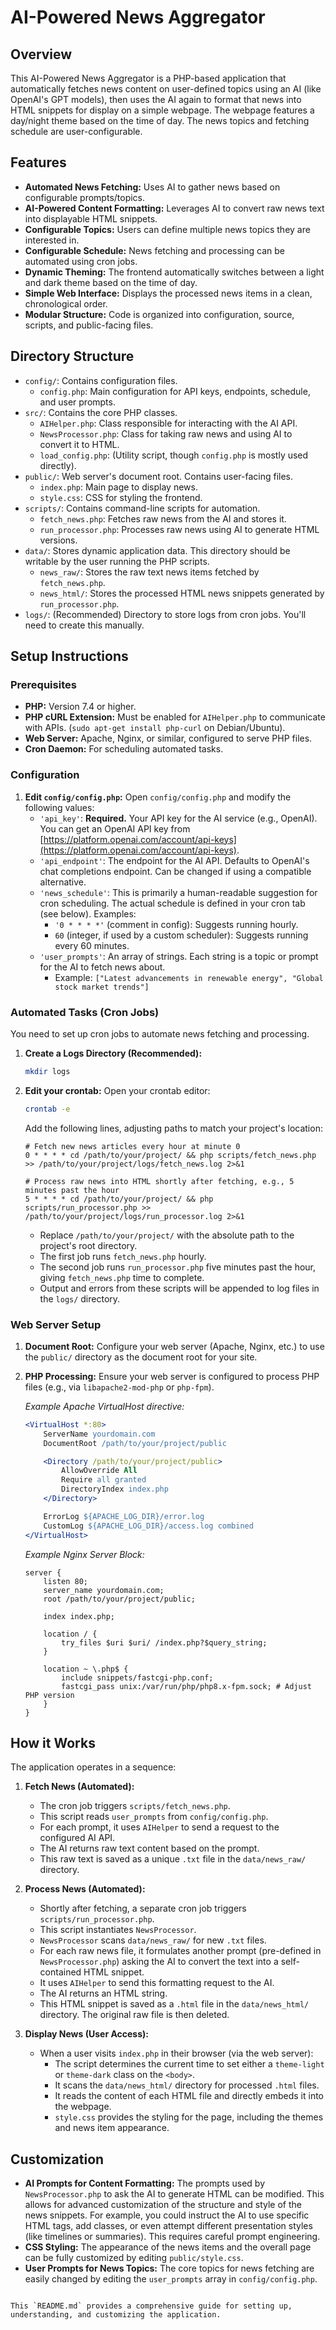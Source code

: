 # AI-Powered News Aggregator

## Overview

This AI-Powered News Aggregator is a PHP-based application that automatically fetches news content on user-defined topics using an AI (like OpenAI's GPT models), then uses the AI again to format that news into HTML snippets for display on a simple webpage. The webpage features a day/night theme based on the time of day. The news topics and fetching schedule are user-configurable.

## Features

*   **Automated News Fetching:** Uses AI to gather news based on configurable prompts/topics.
*   **AI-Powered Content Formatting:** Leverages AI to convert raw news text into displayable HTML snippets.
*   **Configurable Topics:** Users can define multiple news topics they are interested in.
*   **Configurable Schedule:** News fetching and processing can be automated using cron jobs.
*   **Dynamic Theming:** The frontend automatically switches between a light and dark theme based on the time of day.
*   **Simple Web Interface:** Displays the processed news items in a clean, chronological order.
*   **Modular Structure:** Code is organized into configuration, source, scripts, and public-facing files.

## Directory Structure

*   `config/`: Contains configuration files.
    *   `config.php`: Main configuration for API keys, endpoints, schedule, and user prompts.
*   `src/`: Contains the core PHP classes.
    *   `AIHelper.php`: Class responsible for interacting with the AI API.
    *   `NewsProcessor.php`: Class for taking raw news and using AI to convert it to HTML.
    *   `load_config.php`: (Utility script, though `config.php` is mostly used directly).
*   `public/`: Web server's document root. Contains user-facing files.
    *   `index.php`: Main page to display news.
    *   `style.css`: CSS for styling the frontend.
*   `scripts/`: Contains command-line scripts for automation.
    *   `fetch_news.php`: Fetches raw news from the AI and stores it.
    *   `run_processor.php`: Processes raw news using AI to generate HTML versions.
*   `data/`: Stores dynamic application data. This directory should be writable by the user running the PHP scripts.
    *   `news_raw/`: Stores the raw text news items fetched by `fetch_news.php`.
    *   `news_html/`: Stores the processed HTML news snippets generated by `run_processor.php`.
*   `logs/`: (Recommended) Directory to store logs from cron jobs. You'll need to create this manually.

## Setup Instructions

### Prerequisites

*   **PHP:** Version 7.4 or higher.
*   **PHP cURL Extension:** Must be enabled for `AIHelper.php` to communicate with APIs. (`sudo apt-get install php-curl` on Debian/Ubuntu).
*   **Web Server:** Apache, Nginx, or similar, configured to serve PHP files.
*   **Cron Daemon:** For scheduling automated tasks.

### Configuration

1.  **Edit `config/config.php`:**
    Open `config/config.php` and modify the following values:
    *   `'api_key'`: **Required.** Your API key for the AI service (e.g., OpenAI). You can get an OpenAI API key from [https://platform.openai.com/account/api-keys](https://platform.openai.com/account/api-keys).
    *   `'api_endpoint'`: The endpoint for the AI API. Defaults to OpenAI's chat completions endpoint. Can be changed if using a compatible alternative.
    *   `'news_schedule'`: This is primarily a human-readable suggestion for cron scheduling. The actual schedule is defined in your cron tab (see below). Examples:
        *   `'0 * * * *'` (comment in config): Suggests running hourly.
        *   `60` (integer, if used by a custom scheduler): Suggests running every 60 minutes.
    *   `'user_prompts'`: An array of strings. Each string is a topic or prompt for the AI to fetch news about.
        *   Example: `["Latest advancements in renewable energy", "Global stock market trends"]`

### Automated Tasks (Cron Jobs)

You need to set up cron jobs to automate news fetching and processing.

1.  **Create a Logs Directory (Recommended):**
    ```bash
    mkdir logs
    ```

2.  **Edit your crontab:**
    Open your crontab editor:
    ```bash
    crontab -e
    ```
    Add the following lines, adjusting paths to match your project's location:

    ```cron
    # Fetch new news articles every hour at minute 0
    0 * * * * cd /path/to/your/project/ && php scripts/fetch_news.php >> /path/to/your/project/logs/fetch_news.log 2>&1

    # Process raw news into HTML shortly after fetching, e.g., 5 minutes past the hour
    5 * * * * cd /path/to/your/project/ && php scripts/run_processor.php >> /path/to/your/project/logs/run_processor.log 2>&1
    ```
    *   Replace `/path/to/your/project/` with the absolute path to the project's root directory.
    *   The first job runs `fetch_news.php` hourly.
    *   The second job runs `run_processor.php` five minutes past the hour, giving `fetch_news.php` time to complete.
    *   Output and errors from these scripts will be appended to log files in the `logs/` directory.

### Web Server Setup

1.  **Document Root:** Configure your web server (Apache, Nginx, etc.) to use the `public/` directory as the document root for your site.
2.  **PHP Processing:** Ensure your web server is configured to process PHP files (e.g., via `libapache2-mod-php` or `php-fpm`).

    *Example Apache VirtualHost directive:*
    ```apache
    <VirtualHost *:80>
        ServerName yourdomain.com
        DocumentRoot /path/to/your/project/public

        <Directory /path/to/your/project/public>
            AllowOverride All
            Require all granted
            DirectoryIndex index.php
        </Directory>

        ErrorLog ${APACHE_LOG_DIR}/error.log
        CustomLog ${APACHE_LOG_DIR}/access.log combined
    </VirtualHost>
    ```

    *Example Nginx Server Block:*
    ```nginx
    server {
        listen 80;
        server_name yourdomain.com;
        root /path/to/your/project/public;

        index index.php;

        location / {
            try_files $uri $uri/ /index.php?$query_string;
        }

        location ~ \.php$ {
            include snippets/fastcgi-php.conf;
            fastcgi_pass unix:/var/run/php/php8.x-fpm.sock; # Adjust PHP version
        }
    }
    ```

## How it Works

The application operates in a sequence:

1.  **Fetch News (Automated):**
    *   The cron job triggers `scripts/fetch_news.php`.
    *   This script reads `user_prompts` from `config/config.php`.
    *   For each prompt, it uses `AIHelper` to send a request to the configured AI API.
    *   The AI returns raw text content based on the prompt.
    *   This raw text is saved as a unique `.txt` file in the `data/news_raw/` directory.

2.  **Process News (Automated):**
    *   Shortly after fetching, a separate cron job triggers `scripts/run_processor.php`.
    *   This script instantiates `NewsProcessor`.
    *   `NewsProcessor` scans `data/news_raw/` for new `.txt` files.
    *   For each raw news file, it formulates another prompt (pre-defined in `NewsProcessor.php`) asking the AI to convert the text into a self-contained HTML snippet.
    *   It uses `AIHelper` to send this formatting request to the AI.
    *   The AI returns an HTML string.
    *   This HTML snippet is saved as a `.html` file in the `data/news_html/` directory. The original raw file is then deleted.

3.  **Display News (User Access):**
    *   When a user visits `index.php` in their browser (via the web server):
        *   The script determines the current time to set either a `theme-light` or `theme-dark` class on the `<body>`.
        *   It scans the `data/news_html/` directory for processed `.html` files.
        *   It reads the content of each HTML file and directly embeds it into the webpage.
        *   `style.css` provides the styling for the page, including the themes and news item appearance.

## Customization

*   **AI Prompts for Content Formatting:** The prompts used by `NewsProcessor.php` to ask the AI to generate HTML can be modified. This allows for advanced customization of the structure and style of the news snippets. For example, you could instruct the AI to use specific HTML tags, add classes, or even attempt different presentation styles (like timelines or summaries). This requires careful prompt engineering.
*   **CSS Styling:** The appearance of the news items and the overall page can be fully customized by editing `public/style.css`.
*   **User Prompts for News Topics:** The core topics for news fetching are easily changed by editing the `user_prompts` array in `config/config.php`.

```

This `README.md` provides a comprehensive guide for setting up, understanding, and customizing the application.

